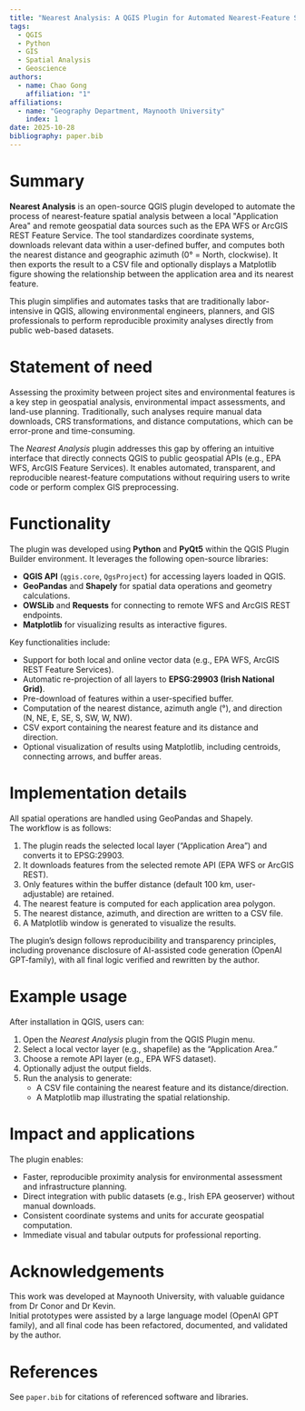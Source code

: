 ```yaml
---
title: "Nearest Analysis: A QGIS Plugin for Automated Nearest-Feature Spatial Analysis"
tags:
  - QGIS
  - Python
  - GIS
  - Spatial Analysis
  - Geoscience
authors:
  - name: Chao Gong
    affiliation: "1"
affiliations:
  - name: "Geography Department, Maynooth University"
    index: 1
date: 2025-10-28
bibliography: paper.bib
---
```


# Summary

**Nearest Analysis** is an open-source QGIS plugin developed to automate the process of nearest-feature spatial analysis between a local "Application Area" and remote geospatial data sources such as the EPA WFS or ArcGIS REST Feature Service. The tool standardizes coordinate systems, downloads relevant data within a user-defined buffer, and computes both the nearest distance and geographic azimuth (0° = North, clockwise). It then exports the result to a CSV file and optionally displays a Matplotlib figure showing the relationship between the application area and its nearest feature.

This plugin simplifies and automates tasks that are traditionally labor-intensive in QGIS, allowing environmental engineers, planners, and GIS professionals to perform reproducible proximity analyses directly from public web-based datasets.

# Statement of need

Assessing the proximity between project sites and environmental features is a key step in geospatial analysis, environmental impact assessments, and land-use planning. Traditionally, such analyses require manual data downloads, CRS transformations, and distance computations, which can be error-prone and time-consuming.  

The *Nearest Analysis* plugin addresses this gap by offering an intuitive interface that directly connects QGIS to public geospatial APIs (e.g., EPA WFS, ArcGIS Feature Services). It enables automated, transparent, and reproducible nearest-feature computations without requiring users to write code or perform complex GIS preprocessing.

# Functionality

The plugin was developed using **Python** and **PyQt5** within the QGIS Plugin Builder environment. It leverages the following open-source libraries:

- **QGIS API** (`qgis.core`, `QgsProject`) for accessing layers loaded in QGIS.
- **GeoPandas** and **Shapely** for spatial data operations and geometry calculations.
- **OWSLib** and **Requests** for connecting to remote WFS and ArcGIS REST endpoints.
- **Matplotlib** for visualizing results as interactive figures.

Key functionalities include:

- Support for both local and online vector data (e.g., EPA WFS, ArcGIS REST Feature Services).
- Automatic re-projection of all layers to **EPSG:29903 (Irish National Grid)**.
- Pre-download of features within a user-specified buffer.
- Computation of the nearest distance, azimuth angle (°), and direction (N, NE, E, SE, S, SW, W, NW).
- CSV export containing the nearest feature and its distance and direction.
- Optional visualization of results using Matplotlib, including centroids, connecting arrows, and buffer areas.

# Implementation details

All spatial operations are handled using GeoPandas and Shapely.  
The workflow is as follows:

1. The plugin reads the selected local layer (“Application Area”) and converts it to EPSG:29903.
2. It downloads features from the selected remote API (EPA WFS or ArcGIS REST).
3. Only features within the buffer distance (default 100 km, user-adjustable) are retained.
4. The nearest feature is computed for each application area polygon.
5. The nearest distance, azimuth, and direction are written to a CSV file.
6. A Matplotlib window is generated to visualize the results.

The plugin’s design follows reproducibility and transparency principles, including provenance disclosure of AI-assisted code generation (OpenAI GPT-family), with all final logic verified and rewritten by the author.

# Example usage

After installation in QGIS, users can:
1. Open the *Nearest Analysis* plugin from the QGIS Plugin menu.
2. Select a local vector layer (e.g., shapefile) as the “Application Area.”
3. Choose a remote API layer (e.g., EPA WFS dataset).
4. Optionally adjust the output fields.
5. Run the analysis to generate:
   - A CSV file containing the nearest feature and its distance/direction.
   - A Matplotlib map illustrating the spatial relationship.

# Impact and applications

The plugin enables:
- Faster, reproducible proximity analysis for environmental assessment and infrastructure planning.
- Direct integration with public datasets (e.g., Irish EPA geoserver) without manual downloads.
- Consistent coordinate systems and units for accurate geospatial computation.
- Immediate visual and tabular outputs for professional reporting.

# Acknowledgements

This work was developed at Maynooth University, with valuable guidance from Dr Conor and Dr Kevin.  
Initial prototypes were assisted by a large language model (OpenAI GPT family), and all final code has been refactored, documented, and validated by the author.

# References

See `paper.bib` for citations of referenced software and libraries.
